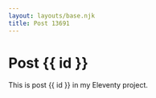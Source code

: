 ```yaml
---
layout: layouts/base.njk
title: Post 13691
---
```


# Post {{ id }}

This is post {{ id }} in my Eleventy project.
